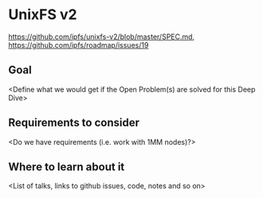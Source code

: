 # UnixFS v2

https://github.com/ipfs/unixfs-v2/blob/master/SPEC.md, https://github.com/ipfs/roadmap/issues/19

## Goal

<Define what we would get if the Open Problem(s) are solved for this Deep Dive>

## Requirements to consider

<Do we have requirements (i.e. work with 1MM nodes)?>

## Where to learn about it

<List of talks, links to github issues, code, notes and so on>

